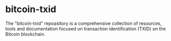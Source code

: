 # bitcoin-txid
The "bitcoin-txid" repoasitory is a comprehensive collection of resources, tools and documentation focused on transaction identification (TXID) on the Bitcoin blockchain.

